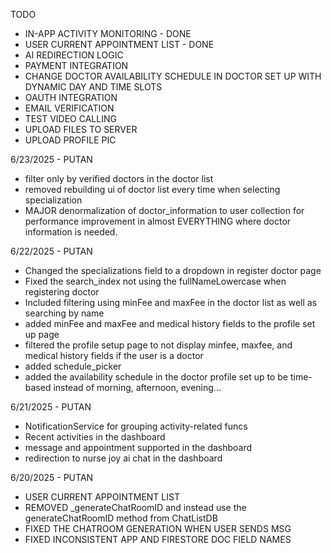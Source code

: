 TODO
- IN-APP ACTIVITY MONITORING - DONE
- USER CURRENT APPOINTMENT LIST - DONE
- AI REDIRECTION LOGIC
- PAYMENT INTEGRATION
- CHANGE DOCTOR AVAILABILITY SCHEDULE IN DOCTOR SET UP WITH DYNAMIC DAY AND TIME SLOTS
- OAUTH INTEGRATION
- EMAIL VERIFICATION
- TEST VIDEO CALLING
- UPLOAD FILES TO SERVER
- UPLOAD PROFILE PIC


6/23/2025 - PUTAN
- filter only by verified doctors in the doctor list
- removed rebuilding ui of doctor list every time when selecting specialization
- MAJOR denormalization of doctor_information to user collection for performance improvement in almost EVERYTHING where doctor information is needed.

6/22/2025 - PUTAN
- Changed the specializations field to a dropdown in register doctor page
- Fixed the search_index not using the fullNameLowercase when registering doctor
- Included filtering using minFee and maxFee in the doctor list as well as searching by name
- added minFee and maxFee and medical history fields to the profile set up page
- filtered the profile setup page to not display minfee, maxfee, and medical history fields if the user is a doctor
- added schedule_picker
- added the availability schedule in the doctor profile set up to be time-based instead of morning, afternoon, evening...

6/21/2025 - PUTAN
- NotificationService for grouping activity-related funcs
- Recent activities in the dashboard
- message and appointment supported in the dashboard
- redirection to nurse joy ai chat in the dashboard

6/20/2025 - PUTAN
- USER CURRENT APPOINTMENT LIST
- REMOVED _generateChatRoomID and instead use the generateChatRoomID method from ChatListDB
- FIXED THE CHATROOM GENERATION WHEN USER SENDS MSG
- FIXED INCONSISTENT APP AND FIRESTORE DOC FIELD NAMES

